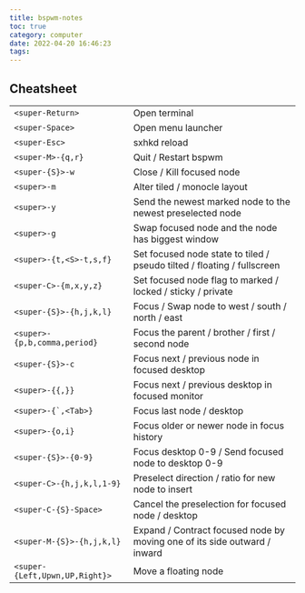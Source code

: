 ```yaml
---
title: bspwm-notes
toc: true
category: computer
date: 2022-04-20 16:46:23
tags:
---
```


<!-- more -->

## Cheatsheet

|                                |                                                                           |
| --                             | --                                                                        |
| `<super-Return>`               | Open terminal                                                             |
| `<super-Space>`                | Open menu launcher                                                        |
| `<super-Esc>`                  | sxhkd reload                                                              |
| `<super-M>-{q,r}`              | Quit / Restart bspwm                                                      |
| `<super-{S}>-w`                | Close / Kill focused node                                                 |
| `<super>-m`                    | Alter tiled / monocle layout                                              |
| `<super>-y`                    | Send the newest marked node to the newest preselected node                |
| `<super>-g`                    | Swap focused node and the node has biggest window                         |
| `<super>-{t,<S>-t,s,f}`        | Set focused node state to tiled / pseudo tilted / floating / fullscreen   |
| `<super-C>-{m,x,y,z}`          | Set focused node flag to marked / locked / sticky / private               |
| `<super-{S}>-{h,j,k,l}`        | Focus / Swap node to west / south / north / east                          |
| `<super>-{p,b,comma,period}`   | Focus the parent / brother / first / second node                          |
| `<super-{S}>-c`                | Focus next / previous node in focused desktop                             |
| `<super>-{{,}}`                | Focus next / previous desktop in focused monitor                          |
| ``<super>-{`,<Tab>}``          | Focus last node / desktop                                                 |
| `<super>-{o,i}`                | Focus older or newer node in focus history                                |
| `<super-{S}>-{0-9}`            | Focus desktop 0-9 / Send focused node to desktop 0-9                      |
| `<super-C>-{h,j,k,l,1-9}`      | Preselect direction / ratio for new node to insert                        |
| `<super-C-{S}-Space>`          | Cancel the preselection for focused node / desktop                        |
| `<super-M-{S}>-{h,j,k,l}`      | Expand / Contract focused node by moving one of its side outward / inward |
| `<super-{Left,Upwn,UP,Right}>` | Move a floating node                                                      |
